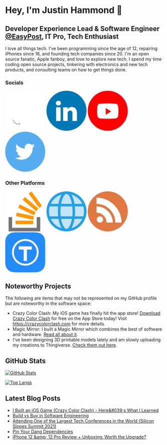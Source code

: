 # Hey, I'm Justin Hammond 👋

## Developer Experience Lead & Software Engineer [@EasyPost](https://github.com/easypost), IT Pro, Tech Enthusiast

I love all things tech. I've been programming since the age of 12, repairing iPhones since 16, and founding tech companies since 20. I'm an open source fanatic, Apple fanboy, and love to explore new tech. I spend my time coding open source projects, tinkering with electronics and new tech products, and consulting teams on how to get things done.

### Socials

<a href="https://github.com/Justintime50"><img src="assets/github.png" width="128"></a>
<a href="https://www.linkedin.com/in/justin-hammond"><img src="assets/linkedin.png" width="128"></a>
<a href="https://youtube.com/c/JustinHammond"><img src="assets/youtube.png" width="128"></a>
<a href="https://www.twitter.com/Justintime_50"><img src="assets/twitter.png" width="128"></a>

### Other Platforms

<a href="https://stackoverflow.com/users/6064135/justin-hammond?tab=profile"><img src="assets/stack_overflow.png" width="128"></a>
<a href="https://justinpaulhammond.com"><img src="assets/web.png" width="128"></a>
<a href="https://blog.justinpaulhammond.com"><img src="assets/blog.png" width="128"></a>
<a href="https://www.thingiverse.com/justintime50"><img src="assets/thingiverse.png" width="128"></a>

## Noteworthy Projects

The following are items that may not be represented on my GitHub profile but are noteworthy in the software space:

- Crazy Color Clash: My iOS game has finally hit the app store! <a href="https://apps.apple.com/us/app/crazy-color-clash/id1641436535">Download Crazy Color Clash</a> for free on the App Store today! Visit <a href="https://crazycolorclash.com">https://crazycolorclash.com</a> for more details.
- Magic Mirror: I built a Magic Mirror which combines the best of software and hardware. <a href="https://blog.justinpaulhammond.com/justin-hammond/building-my-magic-mirror">Read all about it</a>.
- I've been designing 3D printable models lately and am slowly uploading my creations to Thingiverse. <a href="https://www.thingiverse.com/justintime50">Check them out here</a>.

## GitHub Stats

[![GitHub Stats](https://github-readme-stats.vercel.app/api?username=Justintime50&show_icons=true&icon_color=805AD5&text_color=718096&bg_color=ffffff00&hide_title=true&include_all_commits=true&count_private=true&hide_border=true)](https://justinpaulhammond.com)

[![Top Langs](https://github-readme-stats.vercel.app/api/top-langs/?username=Justintime50&layout=compact&icon_color=805AD5&text_color=718096&bg_color=ffffff00&hide_border=true&langs_count=8&hide=Hack,Makefile)](https://justinpaulhammond.com)

## Latest Blog Posts

<!-- BLOG-POST-LIST:START -->
- [I Built an iOS Game &lpar;Crazy Color Clash&rpar; - Here&amp;#039;s What I Learned](https://blog.justinpaulhammond.com/Justin-Hammond/i-built-an-i-os-game-crazy-color-clash-heres-what-i-learned)
- [Build vs Buy in Software Engineering](https://blog.justinpaulhammond.com/Justin-Hammond/build-vs-buy-in-software-engineering)
- [Attending One of the Largest Tech Conferences in the World &lpar;Silicon Slopes Summit 2021&rpar;](https://blog.justinpaulhammond.com/Justin-Hammond/attending-one-of-the-largest-tech-conferences-in-the-world-silicon-slopes-summit-2021)
- [Pin Your Dang Dependencies](https://blog.justinpaulhammond.com/Justin-Hammond/pin-your-dang-dependencies)
- [iPhone 12 &amp;amp; 12 Pro Review + Unboxing: Worth the Upgrade?](https://blog.justinpaulhammond.com/Justin-Hammond/iphone-12-12-pro-review-unboxing-worth-the-upgrade)
<!-- BLOG-POST-LIST:END -->
